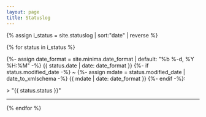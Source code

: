 ```yaml
---
layout: page
title: Statuslog
---
```

{% assign i_status = site.statuslog | sort:"date" | reverse %}

{% for status in i_status %}
  <p class="post-meta">{%- assign date_format = site.minima.date_format | default: "%b %-d, %Y %H:%M" -%}
    <time class="dt-published" datetime="{{ status.date | date_to_xmlschema }}" itemprop="datePublished">
      {{ status.date | date: date_format }}
    </time>
    {%- if status.modified_date -%}
      ~ 
      {%- assign mdate = status.modified_date | date_to_xmlschema -%}
      <time class="dt-modified" datetime="{{ mdate }}" itemprop="dateModified">
        {{ mdate | date: date_format }}
      </time>
    {%- endif -%}: </p>
> "{{ status.status }}"
<hr>
{% endfor %}